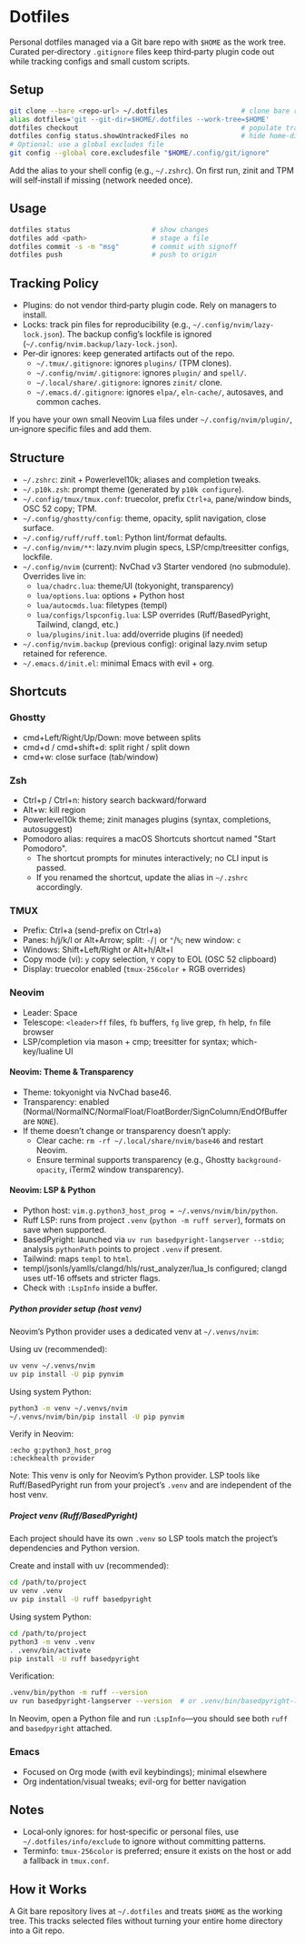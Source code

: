 # Dotfiles

Personal dotfiles managed via a Git bare repo with `$HOME` as the work tree. Curated per‑directory `.gitignore` files keep third‑party plugin code out while tracking configs and small custom scripts.

## Setup

```bash
git clone --bare <repo-url> ~/.dotfiles                  # clone bare repo
alias dotfiles='git --git-dir=$HOME/.dotfiles --work-tree=$HOME'
dotfiles checkout                                        # populate tracked files into $HOME
dotfiles config status.showUntrackedFiles no             # hide home-directory noise
# Optional: use a global excludes file
git config --global core.excludesfile "$HOME/.config/git/ignore"
```

Add the alias to your shell config (e.g., `~/.zshrc`). On first run, zinit and TPM will self‑install if missing (network needed once).

## Usage

```bash
dotfiles status                    # show changes
dotfiles add <path>                # stage a file
dotfiles commit -s -m "msg"        # commit with signoff
dotfiles push                      # push to origin
```

## Tracking Policy

- Plugins: do not vendor third‑party plugin code. Rely on managers to install.
- Locks: track pin files for reproducibility (e.g., `~/.config/nvim/lazy-lock.json`). The backup config’s lockfile is ignored (`~/.config/nvim.backup/lazy-lock.json`).
- Per‑dir ignores: keep generated artifacts out of the repo.
  - `~/.tmux/.gitignore`: ignores `plugins/` (TPM clones).
  - `~/.config/nvim/.gitignore`: ignores `plugin/` and `spell/`.
  - `~/.local/share/.gitignore`: ignores `zinit/` clone.
  - `~/.emacs.d/.gitignore`: ignores `elpa/`, `eln-cache/`, autosaves, and common caches.

If you have your own small Neovim Lua files under `~/.config/nvim/plugin/`, un‑ignore specific files and add them.

## Structure

- `~/.zshrc`: zinit + Powerlevel10k; aliases and completion tweaks.
- `~/.p10k.zsh`: prompt theme (generated by `p10k configure`).
- `~/.config/tmux/tmux.conf`: truecolor, prefix `Ctrl+a`, pane/window binds, OSC 52 copy; TPM.
- `~/.config/ghostty/config`: theme, opacity, split navigation, close surface.
- `~/.config/ruff/ruff.toml`: Python lint/format defaults.
- `~/.config/nvim/**`: lazy.nvim plugin specs, LSP/cmp/treesitter configs, lockfile.
- `~/.config/nvim` (current): NvChad v3 Starter vendored (no submodule). Overrides live in:
  - `lua/chadrc.lua`: theme/UI (tokyonight, transparency)
  - `lua/options.lua`: options + Python host
  - `lua/autocmds.lua`: filetypes (templ)
  - `lua/configs/lspconfig.lua`: LSP overrides (Ruff/BasedPyright, Tailwind, clangd, etc.)
  - `lua/plugins/init.lua`: add/override plugins (if needed)
- `~/.config/nvim.backup` (previous config): original lazy.nvim setup retained for reference.
- `~/.emacs.d/init.el`: minimal Emacs with evil + org.

## Shortcuts

### Ghostty
- cmd+Left/Right/Up/Down: move between splits
- cmd+d / cmd+shift+d: split right / split down
- cmd+w: close surface (tab/window)

### Zsh
- Ctrl+p / Ctrl+n: history search backward/forward
- Alt+w: kill region
- Powerlevel10k theme; zinit manages plugins (syntax, completions, autosuggest)
- Pomodoro alias: requires a macOS Shortcuts shortcut named "Start Pomodoro".
  - The shortcut prompts for minutes interactively; no CLI input is passed.
  - If you renamed the shortcut, update the alias in `~/.zshrc` accordingly.


### TMUX
- Prefix: Ctrl+a (send-prefix on Ctrl+a)
- Panes: h/j/k/l or Alt+Arrow; split: `-`/`|` or `"`/`%`; new window: `c`
- Windows: Shift+Left/Right or Alt+h/Alt+l
- Copy mode (vi): `y` copy selection, `Y` copy to EOL (OSC 52 clipboard)
- Display: truecolor enabled (`tmux-256color` + RGB overrides)

### Neovim
- Leader: Space
- Telescope: `<leader>ff` files, `fb` buffers, `fg` live grep, `fh` help, `fn` file browser
- LSP/completion via mason + cmp; treesitter for syntax; which-key/lualine UI

#### Neovim: Theme & Transparency
- Theme: tokyonight via NvChad base46.
- Transparency: enabled (Normal/NormalNC/NormalFloat/FloatBorder/SignColumn/EndOfBuffer are `NONE`).
- If theme doesn’t change or transparency doesn’t apply:
  - Clear cache: `rm -rf ~/.local/share/nvim/base46` and restart Neovim.
  - Ensure terminal supports transparency (e.g., Ghostty `background-opacity`, iTerm2 window transparency).

#### Neovim: LSP & Python
- Python host: `vim.g.python3_host_prog = ~/.venvs/nvim/bin/python`.
- Ruff LSP: runs from project `.venv` (`python -m ruff server`), formats on save when supported.
- BasedPyright: launched via `uv run basedpyright-langserver --stdio`; analysis `pythonPath` points to project `.venv` if present.
- Tailwind: maps `templ` to `html`.
- templ/jsonls/yamlls/clangd/hls/rust_analyzer/lua_ls configured; clangd uses utf-16 offsets and stricter flags.
- Check with `:LspInfo` inside a buffer.

##### Python provider setup (host venv)
Neovim’s Python provider uses a dedicated venv at `~/.venvs/nvim`:

Using uv (recommended):

```bash
uv venv ~/.venvs/nvim
uv pip install -U pip pynvim
```

Using system Python:

```bash
python3 -m venv ~/.venvs/nvim
~/.venvs/nvim/bin/pip install -U pip pynvim
```

Verify in Neovim:

```vim
:echo g:python3_host_prog
:checkhealth provider
```

Note: This venv is only for Neovim’s Python provider. LSP tools like Ruff/BasedPyright run from your project’s `.venv` and are independent of the host venv.

##### Project venv (Ruff/BasedPyright)
Each project should have its own `.venv` so LSP tools match the project’s dependencies and Python version.

Create and install with uv (recommended):

```bash
cd /path/to/project
uv venv .venv
uv pip install -U ruff basedpyright
```

Using system Python:

```bash
cd /path/to/project
python3 -m venv .venv
. .venv/bin/activate
pip install -U ruff basedpyright
```

Verification:

```bash
.venv/bin/python -m ruff --version
uv run basedpyright-langserver --version  # or .venv/bin/basedpyright-langserver --version
```

In Neovim, open a Python file and run `:LspInfo`—you should see both `ruff` and `basedpyright` attached.

### Emacs
- Focused on Org mode (with evil keybindings); minimal elsewhere
- Org indentation/visual tweaks; evil-org for better navigation

## Notes

- Local‑only ignores: for host‑specific or personal files, use `~/.dotfiles/info/exclude` to ignore without committing patterns.
- Terminfo: `tmux-256color` is preferred; ensure it exists on the host or add a fallback in `tmux.conf`.

## How it Works

A Git bare repository lives at `~/.dotfiles` and treats `$HOME` as the working tree. This tracks selected files without turning your entire home directory into a Git repo.
